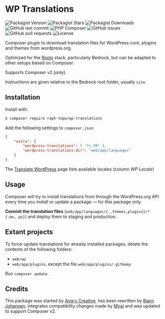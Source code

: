 # WP Translations

![Packagist Version](https://img.shields.io/packagist/v/raph-topo/wp-translations)
![Packagist Stars](https://img.shields.io/packagist/stars/raph-topo/wp-translations)
![Packagist Downloads](https://img.shields.io/packagist/dt/raph-topo/wp-translations)
![GitHub last commit](https://img.shields.io/github/last-commit/raph-topo/wp-translations)
![PHP Composer](https://github.com/raph-topo/wp-translations/workflows/PHP%20Composer/badge.svg?branch=master)
![GitHub issues](https://img.shields.io/github/issues/raph-topo/wp-translations)
![GitHub pull requests](https://img.shields.io/github/issues-pr/raph-topo/wp-translations)
![License](https://img.shields.io/github/license/raph-topo/wp-translations)

Composer plugin to download translation files for WordPress core, plugins and themes from wordpress.org.

Optimized for the [Roots](https://roots.io/) stack, particularly Bedrock, but can be adapted to other setups based on Composer.

Supports Composer v2 (only).

Instructions are given relative to the Bedrock root folder, usually `site`.

## Installation

Install with:
```bash
$ composer require raph-topo/wp-translations
```

Add the following settings to `composer.json`:
```json
{
    "extra": {
        "wordpress-translations": [ "fr_FR" ],
        "wordpress-translations-dir": "web/app/languages"
    }
}
```

The [Translate WordPress](https://make.wordpress.org/polyglots/teams/) page lists available locales (column *WP Locale*)

## Usage

Composer will try to install translations from through the WordPress.org API every time you install or update a package — for this package only.

**Commit the translation files** (`web/app/languages/{.,themes,plugins}/*{.mo,.po}`) and deploy them to staging and production.

## Extant projects

To force-update translations for already installed packages, delete the contents of the following folders:

- `web/wp`
- `web/app/plugins`, except the file `web/app/plugins/.gitkeep`

Run `composer update`.

## Credits

This package was started by [Angry Creative](https://github.com/Angrycreative/composer-plugin-language-update), has been rewritten by [Bjørn Johansen](https://github.com/bjornjohansen/wplang), integrates compatibility changes made by [Mirai](https://github.com/mirai-wordpress/wplang) and was updated to support Composer v2.

